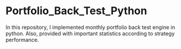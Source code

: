 # Portfolio_Back_Test_Python
In this repository, I implemented monthly portfolio back test engine in python. Also, provided with important statistics according to strategy performance.
